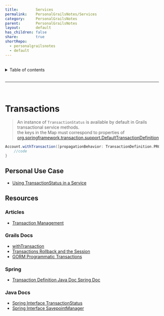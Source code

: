 ```yaml
---
title:        Services
permalink:    PersonalGrailsNotes/Services
category:     PersonalGrailsNotes
parent:       PersonalGrailsNotes
layout:       default
has_children: false
share:        true
shortRepo:
  - personalgrailsnotes
  - default
---
```


<br/>

<details markdown="block">    
<summary>    
Table of contents    
</summary>    
{: .text-delta }    
1. TOC    
{:toc}    
</details>

<br/>

---

<br/>

# Transactions

> An instance of `TransactionStatus` is available by default in Grails transactional service methods.  
> the keys in the Map must correspond to properties
> of [org.springframework.transaction.support.DefaultTransactionDefinition](https://docs.spring.io/spring-framework/docs/current/javadoc-api/org/springframework/transaction/support/DefaultTransactionDefinition.html)

```groovy
Account.withTransaction([propagationBehavior: TransactionDefinition.PROPAGATION_REQUIRES_NEW, isolationLevel: TransactionDefinition.ISOLATION_REPEATABLE_READ]) {
    //code
}
```

## Personal Use Case

- [Using TransactionStatus in a Service](https://gist.github.com/14paxton/a212d86552b05b95ef91ee444197fd4e)

## Resources

### Articles

- [Transaction Management](https://docs.spring.io/spring-framework/docs/current/reference/html/data-access.html#transaction)

### Grails Docs

- [withTransaction](<https://grails.github.io/legacy-gorm-doc/6.0.x/hibernate/api/org/grails/datastore/gorm/GormEntity.html#withTransaction(java.util.Map,%20Closure%3CT%3E)>)
- [Transactions Rollback and the Session](https://docs.grails.org/latest/guide/services.html#transactionsRollbackAndTheSession)
- [GORM Programmatic Transactions](http://gorm.grails.org/6.0.x/hibernate/manual/index.html#programmaticTransactions)

### Spring

- [Transaction Definition Java Doc Spring Doc](https://docs.spring.io/spring-framework/docs/current/javadoc-api/org/springframework/transaction/TransactionDefinition.html)

### Java Docs

- [Spring Interface TransactionStatus](https://docs.spring.io/spring-framework/docs/current/javadoc-api/org/springframework/transaction/TransactionStatus.html)
- [Spring Interface SavepointManager](https://docs.spring.io/spring-framework/docs/current/javadoc-api/org/springframework/transaction/SavepointManager.html)